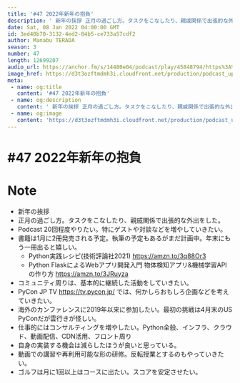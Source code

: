 ```yaml
---
title: '#47 2022年新年の抱負'
description: ' 新年の挨拶 正月の過ごし方。タスクをこなしたり、親戚関係で出張的な外出をした。 Podcast 20回程度やりたい。特にゲストや対談などを増やしていきたい。 書籍は1月に2冊発売される予定。執筆の予'
date: Sat, 08 Jan 2022 04:00:00 GMT
id: 3ed40b70-3132-4ed2-84b5-ce733a57cdf2
author: Manabu TERADA
season: 3
number: 47
length: 12699207
audio_url: https://anchor.fm/s/14480e04/podcast/play/45848794/https%3A%2F%2Fd3ctxlq1ktw2nl.cloudfront.net%2Fstaging%2F2022-0-8%2F4847cf5e-2a67-6e6a-2f94-e907973da19e.mp3
image_href: https://d3t3ozftmdmh3i.cloudfront.net/production/podcast_uploaded400/3302665/3302665-1582446728752-e7b6d4386ecb2.jpg
meta:
 - name: og:title
   content: '#47 2022年新年の抱負'
 - name: og:description
   content: ' 新年の挨拶 正月の過ごし方。タスクをこなしたり、親戚関係で出張的な外出をした。 Podcast 20回程度やりたい。特にゲストや対談などを増やしていきたい。 書籍は1月に2冊発売される予定。執筆の予'
 - name: og:image
   content: 'https://d3t3ozftmdmh3i.cloudfront.net/production/podcast_uploaded400/3302665/3302665-1582446728752-e7b6d4386ecb2.jpg'
---
```

# #47 2022年新年の抱負

<DisplayDate :dateStr="'Sat, 08 Jan 2022 04:00:00 GMT'" />
<DisplaySeason :season="3" :topic="47" />


# Note

<ul>
 <li>新年の挨拶</li>
 <li>正月の過ごし方。タスクをこなしたり、親戚関係で出張的な外出をした。</li>
  <li>Podcast 20回程度やりたい。特にゲストや対談などを増やしていきたい。</li>
  <li>書籍は1月に2冊発売される予定。執筆の予定もあるがまだ計画中。年末にもう一冊出ると嬉しい。
    <ul>
      <li>Python実践レシピ(技術評論社2021) <a href="https://amzn.to/3q88Or3" rel="noreferrer nofollow noopener" target="_blank">https://amzn.to/3q88Or3</a></li>
      <li>Python FlaskによるWebアプリ開発入門 物体検知アプリ&amp;機械学習APIの作り方 <a href="https://amzn.to/3JRuyza" rel="noreferrer nofollow noopener" target="_blank">https://amzn.to/3JRuyza</a></li>
    </ul>
  </li>
  <li>コミュニティ周りは、基本的に継続した活動をしていきたい。</li>
  <li>PyCon JP TV <a href="https://tv.pycon.jp/" rel="noreferrer nofollow noopener" target="_blank">https://tv.pycon.jp/</a> では、何かしらおもしろ企画などを考えていきたい。</li>
  <li>海外のカンファレンスに2019年以来に参加したい。最初の挑戦は4月末のUS PyConだが雲行きが怪しい。</li>
  <li>仕事的にはコンサルティングを増やしたい。Python全般、インフラ、クラウド、動画配信、CDN活用、フロント周り</li>
  <li>自身の実装する機会は減らしたほうが良いと思っている。</li>
  <li>動画での講習や再利用可能な形の研修。反転授業とするのもやっていきたい。</li>
  <li>ゴルフは月に1回以上はコースに出たい。スコアを安定させたい。</li>
</ul>



<Player title="#47 2022年新年の抱負" 
  audio_url="https://anchor.fm/s/14480e04/podcast/play/45848794/https%3A%2F%2Fd3ctxlq1ktw2nl.cloudfront.net%2Fstaging%2F2022-0-8%2F4847cf5e-2a67-6e6a-2f94-e907973da19e.mp3" 
  image_href="https://d3t3ozftmdmh3i.cloudfront.net/production/podcast_uploaded400/3302665/3302665-1582446728752-e7b6d4386ecb2.jpg" 
/>

